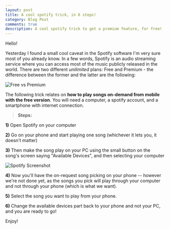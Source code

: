 ```yaml
---
layout: post
title: A cool spotify trick, in 6 steps!
category: Blog Post
comments: true
description: A cool spotify trick to get a premium feature, for free!
---
```


Hello!

Yesterday I found a small cool caveat in the Spotify software I'm very sure most of you already know. In a few words, Spotify is an audio streaming service where you can access most of the music publicly released in the world. There are two different *unilimited* plans: Free and Premium - the difference between the former and the latter are the following:

![Free vs Premium](http://cdn.pocket-lint.com/r/s/650x/assets/images/phpxlsghe.png)

The following trick relates on **how to play songs on-demand from mobile with the free version**. You will need a computer, a spotify account, and a smartphone with internet connection.

>**Steps:**

**1)** Open Spotify on your computer

**2)** Go on your phone and start playing one song (whichever it lets you, it doesn't matter)

**3)** Then make the song play on your PC using the small button on the song's screen saying "Available Devices", and then selecting your computer

![Spotify Screenshot](http://i.imgur.com/xFhUGqV.png?1)

**4)** Now you'll have the on-request song picking on your phone -- however we're not done yet, as the songs you pick will play through your computer and not through your phone (which is what we want).

**5)** Select the song you want to play from your phone.

**6)** Change the available devices part back to your phone and not your PC, and you are ready to go!

Enjoy!
